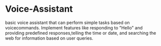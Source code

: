 # Voice-Assistant
basic voice assistant that can perform simple tasks based on voicecommands. Implement features like responding to "Hello" and providing predefined responses,telling the time or date, and searching the web for information based on user queries.
